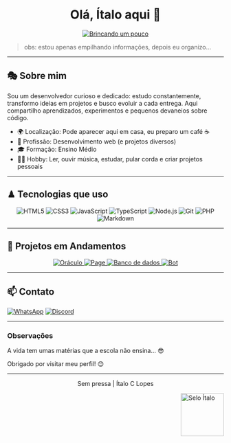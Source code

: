 <h1 align="center">Olá, Ítalo aqui 👋</h1>

<div align="center">
    <a href="https://github.com/italo-547/" target="_blank">
  <img src="https://img.shields.io/badge/😟_🥹_😮‍💨-103060?style=for-the-badge&logoColor=white" alt="Brincando um pouco" />
</a>
</div>

> obs: estou apenas empilhando informações, depois eu organizo...

---

## 🎭 Sobre mim

Sou um desenvolvedor curioso e dedicado: estudo constantemente, transformo ideias em projetos e busco evoluir a cada entrega. Aqui compartilho aprendizados, experimentos e pequenos devaneios sobre código.

- 🌍 Localização: Pode aparecer aqui em casa, eu preparo um café ☕
- 💼 Profissão: Desenvolvimento web (e projetos diversos)
- 🎓 Formação: Ensino Médio
- 🐱‍👓 Hobby: Ler, ouvir música, estudar, pular corda e criar projetos pessoais

---

## ♟ Tecnologias que uso

<div align="center">
    <img alt="HTML5" src="https://img.shields.io/badge/HTML5-E34F26?style=for-the-badge&logo=html5&logoColor=white" />
    <img alt="CSS3" src="https://img.shields.io/badge/CSS3-1572B6?style=for-the-badge&logo=css3&logoColor=white" />
    <img alt="JavaScript" src="https://img.shields.io/badge/JavaScript-F7DF1E?style=for-the-badge&logo=javascript&logoColor=black" />
    <img alt="TypeScript" src="https://img.shields.io/badge/TypeScript-3178C6?style=for-the-badge&logo=typescript&logoColor=white" />
    <img alt="Node.js" src="https://img.shields.io/badge/Node.js-339933?style=for-the-badge&logo=node.js&logoColor=white" />
    <img alt="Git" src="https://img.shields.io/badge/Git-F05032?style=for-the-badge&logo=git&logoColor=white" />
    <img alt="PHP" src="https://img.shields.io/badge/PHP-777BB4?style=for-the-badge&logo=php&logoColor=white" />
    <img alt="Markdown" src="https://img.shields.io/badge/Markdown-000000?style=for-the-badge&logo=markdown&logoColor=white" />
</div>

---

## 🚩 Projetos em Andamentos

<div align="center">
  <a href="https://github.com/italo-547/">
    <img src="https://img.shields.io/badge/🧩_Oráculo-Em_breve-4A90E2?style=for-the-badge" alt="Oráculo">
  </a>
  <a href="https://github.com/italo-547/">
    <img src="https://img.shields.io/badge/🎨_Landing--Page-Em_breve-6B8F71?style=for-the-badge" alt="Page">
  </a>
  <a href="https://github.com/italo-547/">
    <img src="https://img.shields.io/badge/🎲_Banco_de_dados-Em_breve-F5EBDD?style=for-the-badge" alt="Banco de dados">
  </a>
  <a href="https://github.com/italo-547/">
    <img src="https://img.shields.io/badge/🤖_Bot-Em_breve-3c3c3c?style=for-the-badge" alt="Bot">
  </a>
</div>

---

## 📫 Contato

[![WhatsApp](https://img.shields.io/badge/WhatsApp-25D366?style=for-the-badge&logo=whatsapp&logoColor=white)](https://wa.me/5537991004685)
[![Discord](https://img.shields.io/badge/Discord-5865F2?style=for-the-badge&logo=discord&logoColor=white)](https://discord.com/users/1412612063133438044)

---

### Observações

A vida tem umas matérias que a escola não ensina... 😎

Obrigado por visitar meu perfil! 😊

---
<p align="center">Sem pressa | Ítalo C Lopes</p>

<img align="right" alt="Selo Ítalo" src="galeria/selo.italo.png" width="100" height="100">
